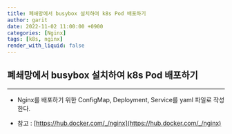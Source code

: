 ```yaml
---
title: 폐쇄망에서 busybox 설치하여 k8s Pod 배포하기
author: garit
date: 2022-11-02 11:00:00 +0900
categories: [Nginx]
tags: [k8s, nginx]
render_with_liquid: false
---
```


## 폐쇄망에서 busybox 설치하여 k8s Pod 배포하기
---
- Nginx를 배포하기 위한 ConfigMap, Deployment, Service를 yaml 파일로 작성한다.



- 참고 : [https://hub.docker.com/_/nginx](https://hub.docker.com/_/nginx)


